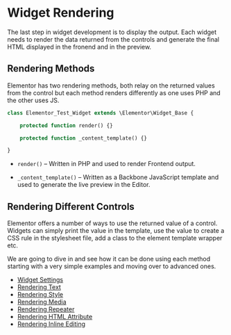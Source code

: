 # Widget Rendering

The last step in widget development is to display the output. Each widget needs to render the data returned from the controls and generate the final HTML displayed in the fronend and in the preview.

## Rendering Methods

Elementor has two rendering methods, both relay on the returned values from the control but each method renders differently as one uses PHP and the other uses JS.

```php
class Elementor_Test_Widget extends \Elementor\Widget_Base {

	protected function render() {}

	protected function _content_template() {}

}
```

* `render()` – Written in PHP and used to render Frontend output.

* `_content_template()` – Written as a Backbone JavaScript template and used to generate the live preview in the Editor.

## Rendering Different Controls

Elementor offers a number of ways to use the returned value of a control. Widgets can simply print the value in the template, use the value to create a CSS rule in the stylesheet file, add a class to the element template wrapper etc.

We are going to dive in and see how it can be done using each method starting with a very simple examples and moving over to advanced ones.

* [Widget Settings](./widget-settings)
* [Rendering Text](./rendering-text)
* [Rendering Style](./rendering-style)
* [Rendering Media](./rendering-media)
* [Rendering Repeater](./rendering-repeaters)
* [Rendering HTML Attribute](./rendering-html-attribute)
* [Rendering Inline Editing](./rendering-inline-editing)
